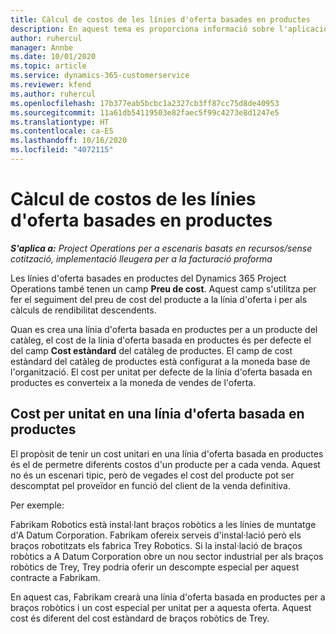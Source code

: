 ```yaml
---
title: Càlcul de costos de les línies d'oferta basades en productes
description: En aquest tema es proporciona informació sobre l'aplicació d'un preu de cost a una línia d'oferta basada en productes.
author: ruhercul
manager: Annbe
ms.date: 10/01/2020
ms.topic: article
ms.service: dynamics-365-customerservice
ms.reviewer: kfend
ms.author: ruhercul
ms.openlocfilehash: 17b377eab5bcbc1a2327cb3ff87cc75d8de40953
ms.sourcegitcommit: 11a61db54119503e82faec5f99c4273e8d1247e5
ms.translationtype: HT
ms.contentlocale: ca-ES
ms.lasthandoff: 10/16/2020
ms.locfileid: "4072115"
---
```

# <a name="costing-product-based-quote-lines"></a>Càlcul de costos de les línies d'oferta basades en productes

_**S'aplica a:** Project Operations per a escenaris basats en recursos/sense cotització, implementació lleugera per a la facturació proforma_


Les línies d'oferta basades en productes del Dynamics 365 Project Operations també tenen un camp **Preu de cost**. Aquest camp s'utilitza per fer el seguiment del preu de cost del producte a la línia d'oferta i per als càlculs de rendibilitat descendents.

Quan es crea una línia d'oferta basada en productes per a un producte del catàleg, el cost de la línia d'oferta basada en productes és per defecte el del camp **Cost estàndard** del catàleg de productes. El camp de cost estàndard del catàleg de productes està configurat a la moneda base de l'organització. El cost per unitat per defecte de la línia d'oferta basada en productes es converteix a la moneda de vendes de l'oferta.

## <a name="unit-cost-on-a-product-based-quote-line"></a>Cost per unitat en una línia d'oferta basada en productes

El propòsit de tenir un cost unitari en una línia d'oferta basada en productes és el de permetre diferents costos d'un producte per a cada venda. Aquest no és un escenari tipic, però de vegades el cost del producte pot ser descomptat pel proveïdor en funció del client de la venda definitiva.

Per exemple:

Fabrikam Robotics està instal·lant braços robòtics a les línies de muntatge d'A Datum Corporation. Fabrikam ofereix serveis d'instal·lació però els braços robotitzats els fabrica Trey Robotics. Si la instal·lació de braços robòtics a A Datum Corporation obre un nou sector industrial per als braços robòtics de Trey, Trey podria oferir un descompte especial per aquest contracte a Fabrikam.

En aquest cas, Fabrikam crearà una línia d'oferta basada en productes per a braços robòtics i un cost especial per unitat per a aquesta oferta. Aquest cost és diferent del cost estàndard de braços robòtics de Trey.
